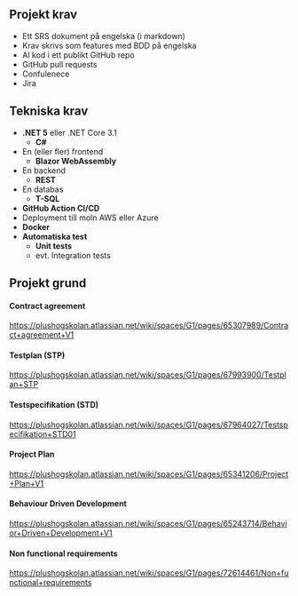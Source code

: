 ## Projekt krav

- Ett SRS dokument på engelska (i markdown)
- Krav skrivs som features med BDD på engelska
- Al kod i ett publikt GitHub repo
- GitHub pull requests
- Confulenece
- Jira

## Tekniska krav

- **.NET 5** eller .NET Core 3.1
  - **C#**
- En (eller fler) frontend
  - **Blazor WebAssembly**
- En backend
  - **REST**
- En databas
  - **T-SQL**
- **GitHub Action CI/CD**
- Deployment till moln AWS eller Azure
- **Docker**
- **Automatiska test**
  - **Unit tests**
  - evt. Integration tests

## Projekt grund

#### Contract agreement

https://plushogskolan.atlassian.net/wiki/spaces/G1/pages/65307989/Contract+agreement+V1

#### Testplan (STP)

https://plushogskolan.atlassian.net/wiki/spaces/G1/pages/67993900/Testplan+STP

#### Testspecifikation (STD)

https://plushogskolan.atlassian.net/wiki/spaces/G1/pages/67964027/Testspecifikation+STD01

#### Project Plan

https://plushogskolan.atlassian.net/wiki/spaces/G1/pages/65341206/Project+Plan+V1

#### Behaviour Driven Development

https://plushogskolan.atlassian.net/wiki/spaces/G1/pages/65243714/Behavior+Driven+Development+V1

#### Non functional requirements

https://plushogskolan.atlassian.net/wiki/spaces/G1/pages/72614461/Non+functional+requirements

